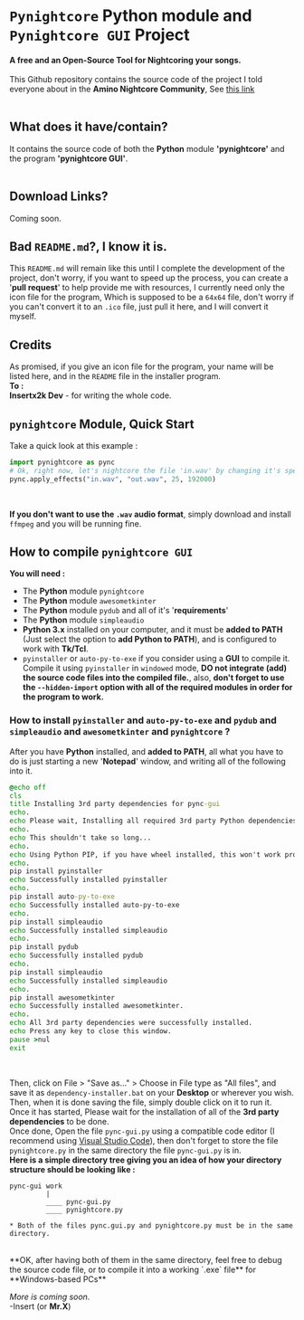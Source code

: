 # `Pynightcore` Python module and `Pynightcore GUI` Project
**A free and an Open-Source Tool for Nightcoring your songs.** <br/>
<br/>
This Github repository contains the source code of the project I told everyone about in the **Amino Nightcore Community**, See [this link](https://aminoapps.com/c/nightcore/page/blog/grettings-from-the-pynightcore-gui-project-by-insertx2k-dev/q5PM_8jtRuVDk88K5DNwV0Gx0YlkkXEPv) <br/>
<br/>
## What does it have/contain? <br/>
It contains the source code of both the **Python** module **'pynightcore'** and the program **'pynightcore GUI'**. <br/>
<br/>
## Download Links? <br/>
Coming soon. <br/>
## Bad `README.md`?, I know it is. <br/>
This `README.md` will remain like this until I complete the development of the project, don't worry, if you want to speed up the process, you can create a '**pull request**' to help provide me with resources, I currently need only the icon file for the program, Which is supposed to be a `64x64` file, don't worry if you can't convert it to an `.ico` file, just pull it here, and I will convert it myself. <br/>
## Credits <br/>
As promised, if you give an icon file for the program, your name will be listed here, and in the `README` file in the installer program. <br/>
**To :** <br/>
**Insertx2k Dev** - for writing the whole code. <br/>
## `pynightcore` Module, Quick Start <br/>
Take a quick look at this example : <br/>

```py
import pynightcore as pync
# Ok, right now, let's nightcore the file 'in.wav' by changing it's speed by 25%
pync.apply_effects("in.wav", "out.wav", 25, 192000)
```
<br/>

**If you don't want to use the `.wav` audio format**, simply download and install `ffmpeg` and you will be running fine. <br/>
## How to compile `pynightcore GUI` <br/>
**You will need :** <br/>
* The **Python** module `pynightcore` <br/>
* The **Python** module `awesometkinter` <br/>
* The **Python** module `pydub` and all of it's '**requirements**' <br/>
* The **Python** module `simpleaudio` <br/>
* **Python 3.x** installed on your computer, and it must be **added to PATH** (Just select the option to **add Python to PATH**), and is configured to work with **Tk/Tcl**. <br/>
* `pyinstaller` or `auto-py-to-exe` if you consider using a **GUI** to compile it. <br/>
Compile it using `pyinstaller` in `windowed` mode, **DO not integrate (add) the source code files into the compiled file.**, also, **don't forget to use the `--hidden-import` option with all of the required modules in order for the program to work.** <br/>
### How to install `pyinstaller` and `auto-py-to-exe` and `pydub` and `simpleaudio` and `awesometkinter` and `pynightcore` ? <br/>
After you have **Python** installed, and **added to PATH**, all what you have to do is just starting a new '**Notepad**' window, and writing all of the following into it. <br/>

```bat
@echo off
cls
title Installing 3rd party dependencies for pync-gui
echo.
echo Please wait, Installing all required 3rd party Python dependencies for compiling Pynightcore GUI.
echo.
echo This shouldn't take so long...
echo.
echo Using Python PIP, if you have wheel installed, this won't work properly.
echo.
pip install pyinstaller
echo Successfully installed pyinstaller
echo.
pip install auto-py-to-exe
echo Successfully installed auto-py-to-exe
echo.
pip install simpleaudio
echo Successfully installed simpleaudio
echo.
pip install pydub
echo Successfully installed pydub
echo.
pip install simpleaudio
echo Successfully installed simpleaudio
echo.
pip install awesometkinter
echo Successfully installed awesometkinter.
echo.
echo All 3rd party dependencies were successfully installed.
echo Press any key to close this window.
pause >nul
exit
```

<br/>

Then, click on File > "Save as..." > Choose in File type as "All files", and save it as `dependency-installer.bat` on your **Desktop** or wherever you wish. <br/>
Then, when it is done saving the file, simply double click on it to run it. <br/>
Once it has started, Please wait for the installation of all of the **3rd party dependencies** to be done. <br/>
Once done, Open the file `pync-gui.py` using a compatible code editor (I recommend using [Visual Studio Code](https://code.visualstudio.com/)), then don't forget to store the file `pynightcore.py` in the same directory the file `pync-gui.py` is in. <br/>
**Here is a simple directory tree giving you an idea of how your directory structure should be looking like :** <br/>

```
pync-gui work
         |
         ____ pync-gui.py
         ____ pynightcore.py

* Both of the files pync.gui.py and pynightcore.py must be in the same directory.
```

<br/>
**OK, after having both of them in the same directory, feel free to debug the source code file, or to compile it into a working `.exe` file** for **Windows-based PCs** <br/>

*More is coming soon.* <br/>
-Insert (or **Mr.X**)
